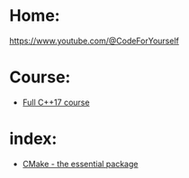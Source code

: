 # Home:
https://www.youtube.com/@CodeForYourself

# Course:
- [Full C++17 course](https://www.youtube.com/playlist?list=PLwhKb0RIaIS1sJkejUmWj-0lk7v_xgCuT)

# index:
- [CMake - the essential package](https://youtu.be/UH6F6ypdYbw)
